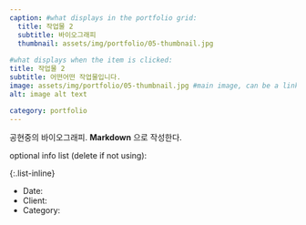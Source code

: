```yaml
---
caption: #what displays in the portfolio grid:
  title: 작업물 2
  subtitle: 바이오그래피
  thumbnail: assets/img/portfolio/05-thumbnail.jpg
  
#what displays when the item is clicked:
title: 작업물 2
subtitle: 어떤어떤 작업물입니다. 
image: assets/img/portfolio/05-thumbnail.jpg #main image, can be a link or a file in assets/img/portfolio
alt: image alt text

category: portfolio
---
```



공현중의 바이오그래피. **Markdown** 으로 작성한다.  

optional info list (delete if not using):

{:.list-inline}  

- Date:  
- Client:  
- Category:  
